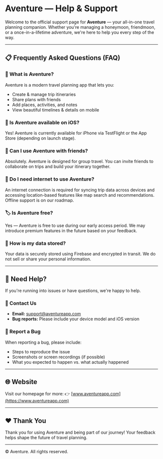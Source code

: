 # Aventure — Help & Support

Welcome to the official support page for **Aventure** — your all-in-one travel planning companion. Whether you're managing a honeymoon, friendmoon, or a once-in-a-lifetime adventure, we're here to help you every step of the way.

---

## 📋 Frequently Asked Questions (FAQ)

### 🧭 What is Aventure?

Aventure is a modern travel planning app that lets you:
- Create & manage trip itineraries
- Share plans with friends
- Add places, activities, and notes
- View beautiful timelines & details on mobile

### 📱 Is Aventure available on iOS?

Yes! Aventure is currently available for iPhone via TestFlight or the App Store (depending on launch stage).

### 👥 Can I use Aventure with friends?

Absolutely. Aventure is designed for group travel. You can invite friends to collaborate on trips and build your itinerary together.

### 🛜 Do I need internet to use Aventure?

An internet connection is required for syncing trip data across devices and accessing location-based features like map search and recommendations. Offline support is on our roadmap.

### 🏷️ Is Aventure free?

Yes — Aventure is free to use during our early access period. We may introduce premium features in the future based on your feedback.

### 🔐 How is my data stored?

Your data is securely stored using Firebase and encrypted in transit. We do not sell or share your personal information.

---

## 💬 Need Help?

If you're running into issues or have questions, we're happy to help.

### 📧 Contact Us
- **Email:** [support@aventureapp.com](mailto:support@aventureapp.com)
- **Bug reports:** Please include your device model and iOS version

### 🐞 Report a Bug

When reporting a bug, please include:
- Steps to reproduce the issue
- Screenshots or screen recordings (if possible)
- What you expected to happen vs. what actually happened

---

## 🌐 Website

Visit our homepage for more:
👉 [www.aventureapp.com](https://www.aventureapp.com)

---

## ❤️ Thank You

Thank you for using Aventure and being part of our journey! Your feedback helps shape the future of travel planning.

---

© Aventure. All rights reserved.
